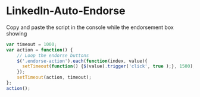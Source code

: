 LinkedIn-Auto-Endorse
=====================

Copy and paste the script in the console while the endorsement box showing 

```javascript
var timeout = 1000;
var action = function() {
    // Loop the endorse buttons
    $('.endorse-action').each(function(index, value){
      setTimeout(function() {$(value).trigger('click', true );}, 1500);
    });
    setTimeout(action, timeout);
};
action();
```
